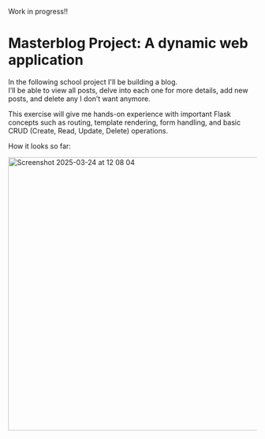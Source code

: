 Work in progress!!

# Masterblog Project: A dynamic web application

In the following school project I'll be building a blog.  
I’ll be able to view all posts, delve into each one for more details, add new posts, and delete any I don’t want anymore. 

This exercise will give me hands-on experience with important Flask concepts such as routing, 
template rendering, form handling, and basic CRUD (Create, Read, Update, Delete) operations.

How it looks so far:

<img width="554" alt="Screenshot 2025-03-24 at 12 08 04" src="https://github.com/user-attachments/assets/dfdc3aaf-0cf1-42e7-aff7-bf05eb75afbc" />
